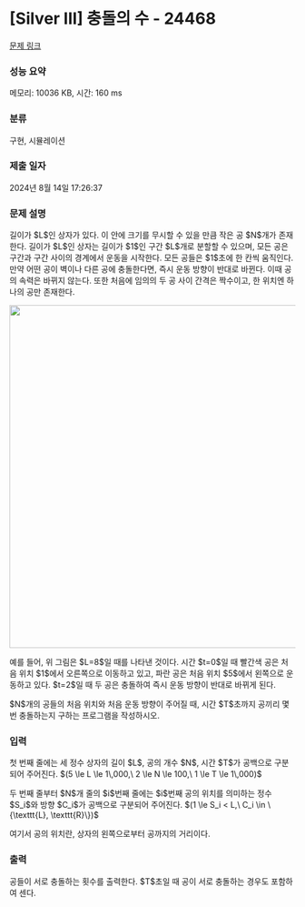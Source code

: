 # [Silver III] 충돌의 수 - 24468 

[문제 링크](https://www.acmicpc.net/problem/24468) 

### 성능 요약

메모리: 10036 KB, 시간: 160 ms

### 분류

구현, 시뮬레이션

### 제출 일자

2024년 8월 14일 17:26:37

### 문제 설명

<p>길이가 $L$인 상자가 있다. 이 안에 크기를 무시할 수 있을 만큼 작은 공 $N$개가 존재한다. 길이가 $L$인 상자는 길이가 $1$인 구간 $L$개로 분할할 수 있으며, 모든 공은 구간과 구간 사이의 경계에서 운동을 시작한다. 모든 공들은 $1$초에 한 칸씩 움직인다. 만약 어떤 공이 벽이나 다른 공에 충돌한다면, 즉시 운동 방향이 반대로 바뀐다. 이때 공의 속력은 바뀌지 않는다. 또한 처음에 임의의 두 공 사이 간격은 짝수이고, 한 위치엔 하나의 공만 존재한다.</p>

<p style="text-align: center;"><img alt="" src="" style="height: 603px; width: 800px;"></p>

<p>예를 들어, 위 그림은 $L=8$일 때를 나타낸 것이다. 시간 $t=0$일 때 빨간색 공은 처음 위치 $1$에서 오른쪽으로 이동하고 있고, 파란 공은 처음 위치 $5$에서 왼쪽으로 운동하고 있다. $t=2$일 때 두 공은 충돌하여 즉시 운동 방향이 반대로 바뀌게 된다.</p>

<p>$N$개의 공들의 처음 위치와 처음 운동 방향이 주어질 때, 시간 $T$초까지 공끼리 몇 번 충돌하는지 구하는 프로그램을 작성하시오.</p>

### 입력 

 <p>첫 번째 줄에는 세 정수 상자의 길이 $L$, 공의 개수 $N$, 시간 $T$가 공백으로 구분되어 주어진다. $(5 \le L \le 1\,000,\ 2 \le N \le 100,\  1 \le T \le 1\,000)$</p>

<p>두 번째 줄부터 $N$개 줄의 $i$번째 줄에는 $i$번째 공의 위치를 의미하는 정수 $S_i$와 방향 $C_i$가 공백으로 구분되어 주어진다. $(1 \le S_i < L,\ C_i \in \{\texttt{L}, \texttt{R}\})$</p>

<p>여기서 공의 위치란, 상자의 왼쪽으로부터 공까지의 거리이다.</p>

### 출력 

 <p>공들이 서로 충돌하는 횟수를 출력한다. $T$초일 때 공이 서로 충돌하는 경우도 포함하여 센다.</p>

